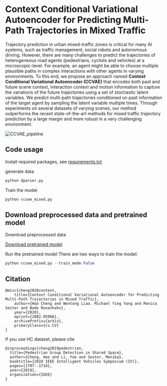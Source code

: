 # Context Conditional Variational Autoencoder for Predicting Multi-Path Trajectories in Mixed Traffic

Trajectory prediction in urban mixed-traffic zones is critical for many AI systems, such as traffic management, social robots and autonomous driving. However, there are many challenges to predict the trajectories of heterogeneous road agents (pedestrians, cyclists and vehicles) at a microscopic-level. For example, an agent might be able to choose multiple plausible paths in complex interactions with other agents in varying environments. To this end, we propose an approach named **Context Conditional Variational Autoencoder (CCVAE)** that encodes both past and future scene context, interaction context and motion information to capture the variations of the future trajectories using a set of stochastic latent variables. We predict multi-path trajectories conditioned on past information of the target agent by sampling the latent variable multiple times. Through experiments on several datasets of varying scenes, our method outperforms the recent state-of-the-art methods for mixed traffic trajectory prediction by a large margin and more robust in a very challenging environment.

![CCVAE_pipeline](https://github.com/haohao11/CCVAE/blob/master/CCVAE_pipeline.png)


## Code usage
Install required packages, see [requirements.txt](https://github.com/haohao11/CCVAE/blob/master/requirements.txt)

generate data
```python
python dparser.py
```

Train the model
```python
python ccvae_mixed.py
```

## Download preprocessed data and pretrained model
Download preprocessed data

[Download pretrained model](https://www.dropbox.com/sh/lycwhurioqebfqb/AADMAoxUqEBjNuZpIImjaicIa?dl=0)

Run the pretrained model
There are two ways to train the model:
```python
python ccvae_mixed.py --train_mode False
```


## Citation
```
@misc{cheng2020context,
    title={Context Conditional Variational Autoencoder for Predicting Multi-Path Trajectories in Mixed Traffic},
    author={Hao Cheng and Wentong Liao. Michael Ying Yang and Monica Sester and Bodo Rosenhahn},
    year={2020},
    eprint={2002.05966},
    archivePrefix={arXiv},
    primaryClass={cs.CV}
}
```

If you use HC dataset, please cite
```
@inproceedings{cheng2019pedestrian,
  title={Pedestrian Group Detection in Shared Space},
  author={Cheng, Hao and Li, Yao and Sester, Monika},
  booktitle={2019 IEEE Intelligent Vehicles Symposium (IV)},
  pages={1707--1714},
  year={2019},
  organization={IEEE}
}
```



